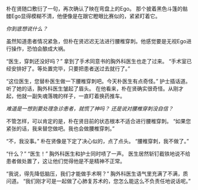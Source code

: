 朴在贤随口敷衍了一句，再次确认了映在弯盘上的Ego。
那个披着黑色斗篷的骷髅Ego显得模糊不清，他便像是在跟它瞪眼比赛似的，紧紧盯着它。

*你到底想说什么？*

虽然知道患者情况紧急，但朴在贤迟迟无法进行腰椎穿刺。他感觉要是无视Ego进行操作，恐怕会酿成大祸。

“医生，穿刺还没好吗？”
拿到了手术同意书的胸外科医生也走了过来。
“手术室已经安排好了。等处置完毕，只要把患者送过去就行了。”

“这位医生，您替朴医生做一下腰椎穿刺吧。今天朴医生有点奇怪。”
护士插话道。听了她的话，胸外科医生皱起了眉头。
在他看来，朴在贤确实很奇怪。从刚才起，他就一副失魂落魄的样子，一直盯着换药推车。

*难道是一想到要处理急诊患者，就慌了神吗？*
*还是说对腰椎穿刺没自信？*

不管怎样，可以肯定的是，朴在贤目前的状态根本不适合进行腰椎穿刺。
“如果您紧张的话，我来替您做吧。我也会做腰椎穿刺。”

“不，我没事。”
朴在贤像是下定了决心似的，点了点头。
“腰椎穿刺，我不做了。”

“什么？”
“医生！”
胸外科医生和护士同时啧了一声。
医生居然斩钉截铁地说不给患者做处置了，这让他们觉得他是不是精神不正常。

“我说，得先降低脑压，我们才能做手术啊？”
胸外科医生语气里充满了不满，质问道。
“我们刚才可是一起做了心肺复苏术的，您怎么能这么不负责任地说话呢。”